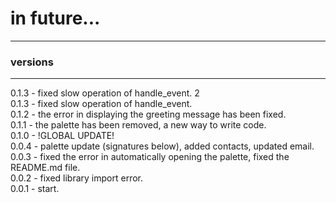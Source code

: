 # in future... #
-----------
### versions ###
-----------
0.1.3 - fixed slow operation of handle_event. 2
<br>
0.1.3 - fixed slow operation of handle_event.
<br>
0.1.2 - the error in displaying the greeting message has been fixed.
<br>
0.1.1 - the palette has been removed, a new way to write code.
<br>
0.1.0 - !GLOBAL UPDATE!
<br>
0.0.4 - palette update (signatures below), added contacts, updated email.
<br>
0.0.3 - fixed the error in automatically opening the palette, fixed the README.md file.
<br>
0.0.2 - fixed library import error.
<br>
0.0.1 - start.
<br>